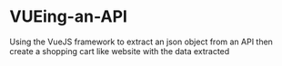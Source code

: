 # VUEing-an-API
Using the VueJS framework to extract an json object from an API then create a shopping cart like website with the data extracted
